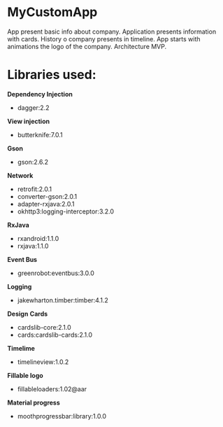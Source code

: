 # MyCustomApp
App present basic info about company. Application presents information with cards. History o company presents in timeline. App starts with animations the logo of the company. Architecture MVP.

<h1>Libraries used:</h1>
<b>Dependency Injection</b>
<ul>
<li>dagger:2.2</li>
</ul>
<b>View injection</b>
<ul>
<li>butterknife:7.0.1</li>
</ul>
<b>Gson</b>
<ul>
<li>gson:2.6.2</li>
</ul>
<b>Network</b>
<ul>
<li>retrofit:2.0.1</li>
<li>converter-gson:2.0.1</li>
<li>adapter-rxjava:2.0.1</li>
<li>okhttp3:logging-interceptor:3.2.0</li>
</ul>
<b>RxJava</b>
<ul>
<li>rxandroid:1.1.0</li>
<li>rxjava:1.1.0</li>
</ul>
<b>Event Bus</b>
<ul>
<li>greenrobot:eventbus:3.0.0</li>
</ul>
<b>Logging</b>
<ul>
<li>jakewharton.timber:timber:4.1.2</li>
</ul>
<b>Design</b>
<b>Cards</b>
<ul>
<li>cardslib-core:2.1.0</li>
<li>cards:cardslib-cards:2.1.0</li>
</ul>
<b>Timelime</b>
<ul>
<li>timelineview:1.0.2</li>
</ul>
<b>Fillable logo</b>
<ul>
<li>fillableloaders:1.02@aar</li>
</ul>
<b>Material progress</b>
<ul>
<li>moothprogressbar:library:1.0.0</li>
</ul>
